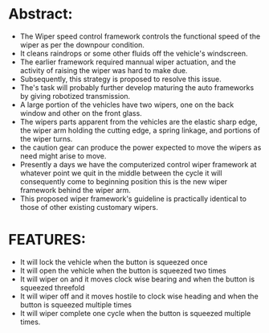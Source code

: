 # Abstract:
* The Wiper speed control framework controls the functional speed of the wiper as per the downpour condition. 
* It cleans raindrops or some other fluids off the vehicle's windscreen. 
* The earlier framework required mannual wiper actuation, and the activity of raising the wiper was hard to make due. 
* Subsequently, this strategy is proposed to resolve this issue. 
* The's task will probably further develop maturing the auto frameworks by giving robotized transmission. 
* A large portion of the vehicles have two wipers, one on the back window and other on the front glass. 
* The wipers parts apparent from the vehicles are the elastic sharp edge, the wiper arm holding the cutting edge, a spring linkage, and portions of the wiper turns. 
* the caution gear can produce the power expected to move the wipers as need might arise to move. 
* Presently a days we have the computerized control wiper framework at whatever point we quit in the middle between the cycle it will consequently come to beginning position this is the new wiper framework behind the wiper arm. 
* This proposed wiper framework's guideline is practically identical to those of other existing customary wipers.
# FEATURES:
* It will lock the vehicle when the button is squeezed once
* It will open the vehicle when the button is squeezed two times
* It will wiper on and it moves clock wise bearing and when the button is squeezed threefold
* It will wiper off and it moves hostile to clock wise heading and when the button is squeezed multiple times
* It will wiper complete one cycle when the button is squeezed multiple times.
